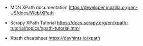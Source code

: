 - MDN XPath documentation
https://developer.mozilla.org/en-US/docs/Web/XPath

- Scrapy XPath Tutorial
https://docs.scrapy.org/en/xpath-tutorial/topics/xpath-tutorial.html

- Xpath cheatsheet
https://devhints.io/xpath
